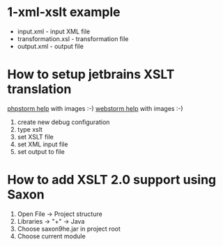 # 1-xml-xslt example
 - input.xml - input XML file
 - transformation.xsl - transformation file
 - output.xml - output file

# How to setup jetbrains XSLT translation
[phpstorm help](https://www.jetbrains.com/help/idea/xslt-run-configurations.html#create_run_config) with images :-)
[webstorm help](https://www.jetbrains.com/help/webstorm/xslt-run-configurations.html#create_run_config) with images :-)

1. create new debug configuration
2. type xslt
3. set XSLT file
4. set XML input file
5. set output to file

# How to add XSLT 2.0 support using Saxon
1. Open File -> Project structure
2. Libraries -> "+" -> Java
3. Choose saxon9he.jar in project root
4. Choose current module

